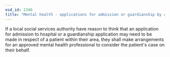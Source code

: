 ```yaml
---
esd_id: 2348
title: "Mental health - applications for admission or guardianship by approved mental health professionals"
---
```


If a local social services authority have reason to think that an application for admission to hospital or a guardianship application may need to be made in respect of a patient within their area, they shall make arrangements for an approved mental health professional to consider the patient's case on their behalf.

